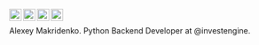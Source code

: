 [<img align="left" alt="makridenko | Gmail" width="22px" src="https://cdn.simpleicons.org/gmail" />](mailto:alexey.makridenko@gmail.com)
[<img align="left" alt="makridenko | LinkedIn" width="22px" src="https://cdn.simpleicons.org/linkedin/black/white" />](https://www.linkedin.com/in/makridenko)
[<img align="left" alt="makridenko | Telegram" width="22px" src="https://cdn.simpleicons.org/telegram" />](https://t.me/makridenko_blog)
[<img align="left" alt="makridenko | X" width="22px" src="https://cdn.simpleicons.org/x/black/white" />](https://x.com/makridenko_a)
<br/>

Alexey Makridenko. Python Backend Developer at @investengine.

